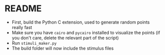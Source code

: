 # README

* First, build the Python C extension, used to generate random points really fast
* Make sure you have `cairo` and `pycairo` installed to visualize the points (if you don't care, delete the relevant part of the script)
* Run `stimuli_maker.py`
* The build folder will now include the stimulus files
